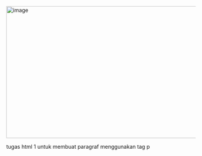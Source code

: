 <img width="1891" height="352" alt="image" src="https://github.com/user-attachments/assets/b4dd4ef6-d3da-4ee0-be85-2d9eaa3eac70" />

tugas html 1 untuk membuat paragraf menggunakan tag p
